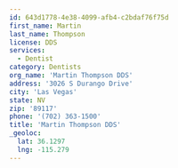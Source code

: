 ```yaml
---
id: 643d1778-4e38-4099-afb4-c2bdaf76f75d
first_name: Martin
last_name: Thompson
license: DDS
services:
  - Dentist
category: Dentists
org_name: 'Martin Thompson DDS'
address: '3026 S Durango Drive'
city: 'Las Vegas'
state: NV
zip: '89117'
phone: '(702) 363-1500'
title: 'Martin Thompson DDS'
_geoloc:
  lat: 36.1297
  lng: -115.279
---
```

